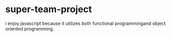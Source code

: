 # super-team-project

i enjoy javascript because it utilizes both functional programmingand object oriented programming.
